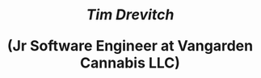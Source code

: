 ## <h1 align="center"><em>Tim Drevitch</em> <p align="center">(Jr Software Engineer at Vangarden Cannabis LLC)</p></h1>
